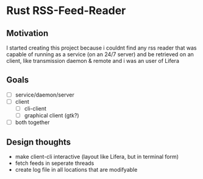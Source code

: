 # Rust RSS-Feed-Reader

## Motivation

I started creating this project because i couldnt find any rss reader that was capable of running as a service (on an 24/7 server) and be retrieved on an client, like transmission daemon & remote and i was an user of Lifera

## Goals

- [ ] service/daemon/server
- [ ] client
  - [ ] cli-client
  - [ ] graphical client (gtk?)
- [ ] both together

## Design thoughts

- make client-cli interactive (layout like Lifera, but in terminal form)
- fetch feeds in seperate threads
- create log file in all locations that are modifyable
